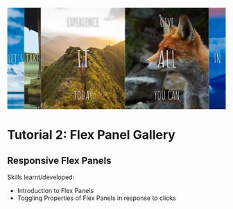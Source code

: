 ![](https://raw.githubusercontent.com/taylorkrn/JavaScript30-Tutorials/main/05%20-%20Flex%20Panel%20Gallery/screenshot.png)

# Tutorial 2: Flex Panel Gallery

## Responsive Flex Panels

Skills learnt/developed:
- Introduction to Flex Panels
- Toggling Properties of Flex Panels in response to clicks

